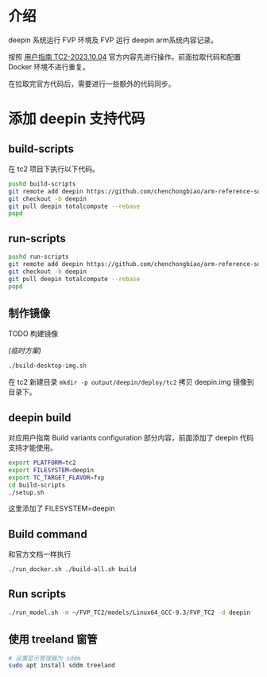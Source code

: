 # 介绍

deepin 系统运行 FVP 环境及 FVP 运行 deepin arm系统内容记录。

按照 [用户指南 TC2-2023.10.04]() 官方内容先进行操作。前面拉取代码和配置 Docker 环境不进行重复。

在拉取完官方代码后，需要进行一些额外的代码同步。

# 添加 deepin 支持代码

## build-scripts

在 tc2 项目下执行以下代码。

```bash
pushd build-scripts
git remote add deepin https://github.com/chenchongbiao/arm-reference-solutions-build-scripts.git
git checkout -b deepin
git pull deepin totalcompute --rebase
popd
```

## run-scripts

```bash
pushd run-scripts
git remote add deepin https://github.com/chenchongbiao/arm-reference-solutions-run-scripts.git
git checkout -b deepin
git pull deepin totalcompute --rebase
popd
```

## 制作镜像

TODO 构建镜像

*(临时方案)*

```bash
./build-desktop-img.sh
```

在 tc2 新建目录 `mkdir -p output/deepin/deploy/tc2` 拷贝 deepin.img 镜像到目录下。

## deepin build

对应用户指南 Build variants configuration 部分内容，前面添加了 deepin 代码支持才能使用。

```bash
export PLATFORM=tc2
export FILESYSTEM=deepin
export TC_TARGET_FLAVOR=fvp
cd build-scripts
./setup.sh
```

这里添加了 FILESYSTEM=deepin

## Build command

和官方文档一样执行

```bash
./run_docker.sh ./build-all.sh build
```

## Run scripts

```bash
./run_model.sh -m ~/FVP_TC2/models/Linux64_GCC-9.3/FVP_TC2 -d deepin
```

## 使用 treeland 窗管

```bash
# 设置显示管理器为 sddm
sudo apt install sddm treeland
```
